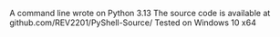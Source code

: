 A command line wrote on Python 3.13
The source code is available at github.com/REV2201/PyShell-Source/
Tested on Windows 10 x64
